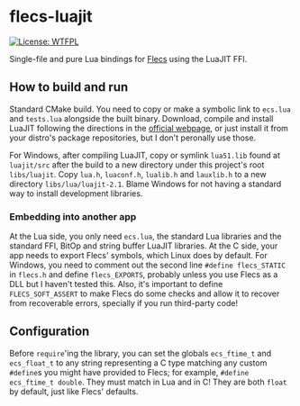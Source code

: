 # flecs-luajit
[![License: WTFPL](https://img.shields.io/badge/License-WTFPL-brightgreen.svg)](http://www.wtfpl.net/about/)

Single-file and pure Lua bindings for [Flecs](https://github.com/SanderMertens/flecs/) using the LuaJIT FFI.

## How to build and run

Standard CMake build. You need to copy or make a symbolic link to `ecs.lua` and `tests.lua` alongside the built binary. Download, compile and install LuaJIT following the directions in the [official webpage](https://luajit.org/), or just install it from your distro's package repositories, but I don't peronally use those.

For Windows, after compiling LuaJIT, copy or symlink `lua51.lib` found at `luajit/src` after the build to a new directory under this project's root `libs/luajit`. Copy `lua.h`, `luaconf.h`, `lualib.h` and `lauxlib.h` to a new directory `libs/lua/luajit-2.1`. Blame Windows for not having a standard way to install development libraries.

### Embedding into another app

At the Lua side, you only need `ecs.lua`, the standard Lua libraries and the standard FFI, BitOp and string buffer LuaJIT libraries. At the C side, your app needs to export Flecs' symbols, which Linux does by default. For Windows, you need to comment out the second line `#define flecs_STATIC` in `flecs.h` and define `flecs_EXPORTS`, probably unless you use Flecs as a DLL but I haven't tested this. Also, it's important to define `FLECS_SOFT_ASSERT` to make Flecs do some checks and allow it to recover from recoverable errors, specially if you run third-party code!

## Configuration

Before `require`'ing the library, you can set the globals `ecs_ftime_t` and `ecs_float_t` to any string representing a C type matching any custom `#define`s you might have provided to Flecs; for example, `#define ecs_ftime_t double`. They must match in Lua and in C! They are both `float` by default, just like Flecs' defaults.
